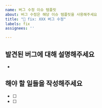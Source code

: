 ```yaml
---
name: 버그 수정 이슈 템플릿
about: 버그 수정은 해당 이슈 템플릿을 사용해주세요
title: "🐛 fix: XXX 버그 수정"
labels: fix
assignees: ''

---
```


## 발견된 버그에 대해 설명해주세요
- 

## 해야 할 일들을 작성해주세요
- [ ]
- [ ]